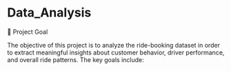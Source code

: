 # Data_Analysis

🎯 Project Goal

The objective of this project is to analyze the ride-booking dataset in order to extract meaningful insights about customer behavior, driver performance, and overall ride patterns. The key goals include:
